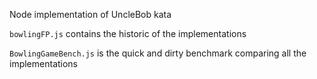 Node implementation of UncleBob kata

`bowlingFP.js` contains the historic of the implementations

`BowlingGameBench.js` is the quick and dirty benchmark comparing all the implementations
